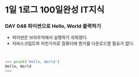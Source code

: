 # 1일 1로그 100일완성 IT지식
### DAY 048 파이썬으로 Hello, World 출력하기
* 파이썬은 브라우저에서 실행하기 쉬워졌다.
* 자바스크립트와 마찬가지로 컴퓨터에 뭔가를 다운로드할 필요가 없다.

<br>

```python
>>> print('Hello, World')
Hello, World
>>>
```